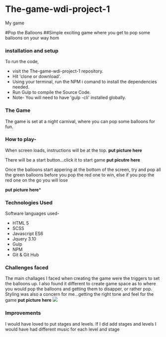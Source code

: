 # The-game-wdi-project-1
My game 


#Pop the Balloons
##Simple exciting game where you get to pop some balloons on your way hom





### installation and setup

To run the code,

* visit the The-game-wdi-project-1 repository.
* Hit 'clone or download'.
* Using your terminal, run the NPM i comand to install the dependencies needed.
* Run Gulp to compile the  Source Code.
* Note- You will need to have 'gulp -cli' installed globally. 



### The Game

The game is set at a night carnival, where you can pop some balloons for fun.

### How to play- 
When screen loads, instructions will be at the top.
**put picture here**

There will be a start button...click it to start game
**put picutre here**

Once the balloons start appering at the bottom of the screen, try and pop all the green balloons before you pop the red one to win,
else if you pop the red one on the go you will lose

**put picture here***

### Technologies Used 

Software languages used-

* HTML 5
* SCSS
* Javascript ES6
* Jquery 3.10
* Gulp
* NPM
* Git & Git Hub


### Challenges faced
The main challages I faced when creating the game were the triggers to set the balloons up.
I also found it different to create game space as to where you would pop the balloons and getting them to disapper, or rather pop.
Styling was also a concern for me...getting the right tone and feel for the game
**put picture here**
![](public/assets/screenshot-5.png)


### Improvements
I would have loved to put stages and levels.
If I did add stages and levels I would have had different music for each level and stage
